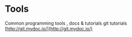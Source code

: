 # Tools
Common programming tools , docs &amp; tutorials 
git tutorials [http://git.mydoc.io/](http://git.mydoc.io/)
